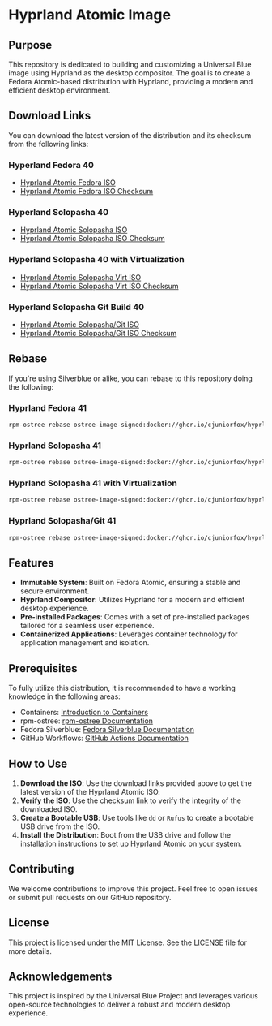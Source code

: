 # Hyprland Atomic Image

## Purpose

This repository is dedicated to building and customizing a Universal Blue image using Hyprland as the desktop compositor. The goal is to create a Fedora Atomic-based distribution with Hyprland, providing a modern and efficient desktop environment.

## Download Links

You can download the latest version of the distribution and its checksum from the following links:

### Hyperland Fedora 40

- [Hyprland Atomic Fedora ISO](https://juniorfox-net-isos.s3.sa-east-1.amazonaws.com/hyprland-atomic-fedora-x86_64-40.iso)
- [Hyprland Atomic Fedora ISO Checksum](https://juniorfox-net-isos.s3.sa-east-1.amazonaws.com/hyprland-atomic-fedora-x86_64-40.iso-CHECKSUM)

### Hyperland Solopasha 40

- [Hyprland Atomic Solopasha ISO](https://juniorfox-net-isos.s3.sa-east-1.amazonaws.com/hyprland-atomic-solopasha-x86_64-40.iso)
- [Hyprland Atomic Solopasha ISO Checksum](https://juniorfox-net-isos.s3.sa-east-1.amazonaws.com/hyprland-atomic-solopasha-x86_64-40.iso-CHECKSUM)

### Hyperland Solopasha 40 with Virtualization

- [Hyprland Atomic Solopasha Virt ISO](https://juniorfox-net-isos.s3.sa-east-1.amazonaws.com/hyprland-atomic-solopasha-virt-x86_64-40.iso)
- [Hyprland Atomic Solopasha Virt ISO Checksum](https://juniorfox-net-isos.s3.sa-east-1.amazonaws.com/hyprland-atomic-solopasha-virt-x86_64-40.iso-CHECKSUM)

### Hyperland Solopasha Git Build 40

- [Hyprland Atomic Solopasha/Git ISO](https://juniorfox-net-isos.s3.sa-east-1.amazonaws.com/hyprland-atomic-git-x86_64-40.iso)
- [Hyprland Atomic Solopasha/Git ISO Checksum](https://juniorfox-net-isos.s3.sa-east-1.amazonaws.com/hyprland-atomic-git-x86_64-40.iso-CHECKSUM)

## Rebase

If you're using Silverblue or alike, you can rebase to this repository doing the following:

### Hyprland Fedora 41

```sh
rpm-ostree rebase ostree-image-signed:docker://ghcr.io/cjuniorfox/hyprland-atomic-fedora:41
```

### Hyprland Solopasha 41

```sh
rpm-ostree rebase ostree-image-signed:docker://ghcr.io/cjuniorfox/hyprland-atomic-solopasha:41
```

### Hyprland Solopasha 41 with Virtualization

```sh
rpm-ostree rebase ostree-image-signed:docker://ghcr.io/cjuniorfox/hyprland-atomic-solopasha-virt:41
```

### Hyprland Solopasha/Git 41

```sh
rpm-ostree rebase ostree-image-signed:docker://ghcr.io/cjuniorfox/hyprland-atomic-git:41
```

## Features

- **Immutable System**: Built on Fedora Atomic, ensuring a stable and secure environment.
- **Hyprland Compositor**: Utilizes Hyprland for a modern and efficient desktop experience.
- **Pre-installed Packages**: Comes with a set of pre-installed packages tailored for a seamless user experience.
- **Containerized Applications**: Leverages container technology for application management and isolation.

## Prerequisites

To fully utilize this distribution, it is recommended to have a working knowledge in the following areas:

- Containers: [Introduction to Containers](https://www.youtube.com/watch?v=SnSH8Ht3MIc)
- rpm-ostree: [rpm-ostree Documentation](https://coreos.github.io/rpm-ostree/container/)
- Fedora Silverblue: [Fedora Silverblue Documentation](https://docs.fedoraproject.org/en-US/fedora-silverblue/)
- GitHub Workflows: [GitHub Actions Documentation](https://docs.github.com/en/actions/using-workflows)

## How to Use

1. **Download the ISO**: Use the download links provided above to get the latest version of the Hyprland Atomic ISO.
2. **Verify the ISO**: Use the checksum link to verify the integrity of the downloaded ISO.
3. **Create a Bootable USB**: Use tools like `dd` or `Rufus` to create a bootable USB drive from the ISO.
4. **Install the Distribution**: Boot from the USB drive and follow the installation instructions to set up Hyprland Atomic on your system.

## Contributing

We welcome contributions to improve this project. Feel free to open issues or submit pull requests on our GitHub repository.

## License

This project is licensed under the MIT License. See the [LICENSE](LICENSE) file for more details.

## Acknowledgements

This project is inspired by the Universal Blue Project and leverages various open-source technologies to deliver a robust and modern desktop experience.
